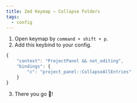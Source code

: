```yaml
---
title: Zed Keymap – Collapse Folders
tags:
  - config
---
```

1. Open keymap by `command + shift + p`.
2. Add this keybind to your config.

```js
{
	"context": "ProjectPanel && not_editing",
	"bindings": {
		"c": "project_panel::CollapseAllEntries"
	}
}
```

3. There you go 🎉!